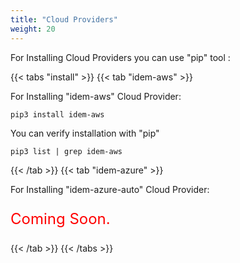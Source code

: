 ```yaml
---
title: "Cloud Providers"
weight: 20
---
```


For Installing Cloud Providers you can use "pip" tool :

{{< tabs "install" >}}
{{< tab "idem-aws" >}}

For Installing "idem-aws" Cloud Provider:

```shell
pip3 install idem-aws 
```

You can verify installation with "pip"

```shell
pip3 list | grep idem-aws
```

{{< /tab >}}
{{< tab "idem-azure" >}}

For Installing "idem-azure-auto" Cloud Provider:


 <SPAN STYLE="font-size:18.0pt">
 <p style="color:#FF0000";>Coming Soon.</p>
 </SPAN>

{{< /tab >}}
{{< /tabs >}}


